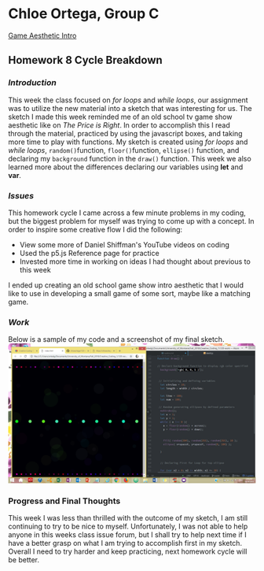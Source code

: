 # Chloe Ortega, Group C

[Game Aesthetic Intro](https://chloeortega.github.io/120-work/hw-8/)

## Homework 8 Cycle Breakdown


### *Introduction*

This week the class focused on *for loops* and *while loops*, our assignment was to utilize the new material into a sketch that was interesting for us. The sketch I made this week reminded me of an old school tv game show aesthetic like on *The Price is Right*. In order to accomplish this I read through the material, practiced by using the javascript boxes, and taking more time to play with functions. My sketch is created using *for loops* and *while loops*, `random()`function, `floor()`function, `ellipse()` function, and declaring my `background` function in the `draw()` function. This week we also learned more about the differences declaring our variables using **let** and **var**.


### *Issues*

This homework cycle I came across a few minute problems in my coding, but the biggest problem for myself was trying to come up with a concept. In order to inspire some creative flow I did the following:

- View some more of Daniel Shiffman's YouTube videos on coding
- Used the p5.js Reference page for practice
- Invested more time in working on ideas I had thought about previous to this week

I ended up creating an old school game show intro aesthetic that I would like to use in developing a small game of some sort, maybe like a matching game.


### *Work*

Below is a sample of my code and a screenshot of my final sketch.
![This is my code and final sketch](game_show.png)


### Progress and Final Thoughts

This week I was less than thrilled with the outcome of my sketch, I am still continuing to try to be nice to myself. Unfortunately, I was not able to help anyone in this weeks class issue forum, but I shall try to help next time if I have a better grasp on what I am trying to accomplish first in my sketch. Overall I need to try harder and keep practicing, next homework cycle will be better.
